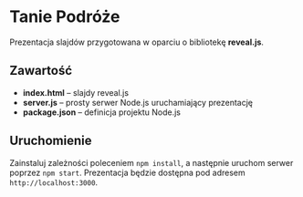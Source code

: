 # Tanie Podróże

Prezentacja slajdów przygotowana w oparciu o bibliotekę **reveal.js**.

## Zawartość
- **index.html** – slajdy reveal.js
- **server.js** – prosty serwer Node.js uruchamiający prezentację
- **package.json** – definicja projektu Node.js

## Uruchomienie
Zainstaluj zależności poleceniem `npm install`, a następnie uruchom serwer poprzez `npm start`. Prezentacja będzie dostępna pod adresem `http://localhost:3000`.

